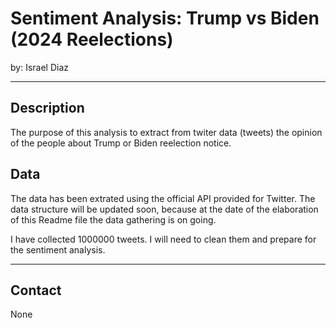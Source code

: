 # Sentiment Analysis: Trump vs Biden (2024 Reelections)

by: Israel Diaz

---

## Description

The purpose of this analysis to extract from twiter data (tweets) the opinion of the people about Trump or Biden reelection notice. 

## Data

The data has been extrated using the official API provided for Twitter. The data structure will be updated soon, because at the date of the elaboration of this Readme file the data gathering is on going. 

I have collected 1000000 tweets. I will need to clean them and prepare for the sentiment analysis. 

---

## Contact

None

